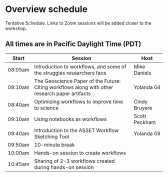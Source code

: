 # Overview schedule

Tentative Schedule. Links to Zoom sessions will be added closer to the workshop.

## All times are in Pacific Daylight Time (PDT)

| Start | Session | Host |
| ---- | --------- | ------------------- |   
| 08:05am | Introduction to workflows, and some of the struggles researchers face | Mike Daniels |
| 08:10am | The Geoscience Paper of the Future: Citing workflows along with other research paper artifacts | Yolanda Gil |
| 08:40am | Optimizing workflows to improve time to science | Cindy Bruyere |
| 09:10am | Using notebooks as workflows | Scott Peckham |
| 09:40am | Introduction to the ASSET Workflow Sketching Tool | Yolanda Gil |
| 09:50am | 10-minute break |  |
| 10:00am | Hands-on session to create workflows |  |
| 10:45am | Sharing of 2-3 workflows created during hands-on session |  |


